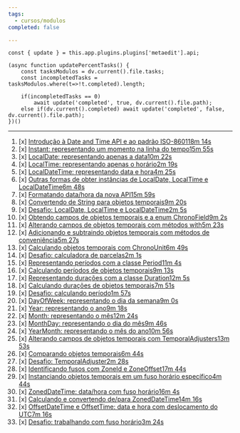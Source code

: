 ```yaml
---
tags:
  - cursos/modulos
completed: false

---
```


```dataviewjs
const { update } = this.app.plugins.plugins['metaedit'].api;

(async function updatePercentTasks() {
	const tasksModulos = dv.current().file.tasks;
	const incompletedTasks = tasksModulos.where(t=>!t.completed).length;
	
	if(incompletedTasks == 0)
		await update('completed', true, dv.current().file.path);
	else if(dv.current().completed) await update('completed', false, dv.current().file.path);
})()
```
---
1. [x] [Introdução à Date and Time API e ao padrão ISO-860118m 14s](https://app.algaworks.com/aulas/4750/introducao-a-date-and-time-api-e-ao-padrao-iso-8601)
2. [x] [Instant: representando um momento na linha do tempo15m 55s](https://app.algaworks.com/aulas/4751/instant-representando-um-momento-na-linha-do-tempo)
3. [x] [LocalDate: representando apenas a data10m 22s](https://app.algaworks.com/aulas/4752/localdate-representando-apenas-a-data)
4. [x] [LocalTime: representando apenas o horário2m 19s](https://app.algaworks.com/aulas/4753/localtime-representando-apenas-o-horario)
5. [x] [LocalDateTime: representando data e hora4m 25s](https://app.algaworks.com/aulas/4754/localdatetime-representando-data-e-hora)
6. [x] [Outras formas de obter instâncias de LocalDate, LocalTime e LocalDateTime6m 48s](https://app.algaworks.com/aulas/4755/outras-formas-de-obter-instancias-de-localdate-localtime-e-localdatetime)
7. [x] [Formatando data/hora da nova API15m 59s](https://app.algaworks.com/aulas/4756/formatando-datahora-da-nova-api)
8. [x] [Convertendo de String para objetos temporais9m 20s](https://app.algaworks.com/aulas/4757/convertendo-de-string-para-objetos-temporais)
9. [x] [Desafio: LocalDate, LocalTime e LocalDateTime2m 5s](https://app.algaworks.com/aulas/4758/desafio-localdate-localtime-e-localdatetime)
10. [x] [Obtendo campos de objetos temporais e a enum ChronoField9m 2s](https://app.algaworks.com/aulas/4759/obtendo-campos-de-objetos-temporais-e-a-enum-chronofield)
11. [x] [Alterando campos de objetos temporais com métodos with5m 23s](https://app.algaworks.com/aulas/4760/alterando-campos-de-objetos-temporais-com-metodos-with)
12. [x] [Adicionando e subtraindo objetos temporais com métodos de conveniência5m 27s](https://app.algaworks.com/aulas/4761/adicionando-e-subtraindo-objetos-temporais-com-metodos-de-conveniencia)
13. [x] [Calculando objetos temporais com ChronoUnit6m 49s](https://app.algaworks.com/aulas/4762/calculando-objetos-temporais-com-chronounit)
14. [x] [Desafio: calculadora de parcelas2m 1s](https://app.algaworks.com/aulas/4763/desafio-calculadora-de-parcelas)
15. [x] [Representando períodos com a classe Period11m 4s](https://app.algaworks.com/aulas/4764/representando-periodos-com-a-classe-period)
16. [x] [Calculando períodos de objetos temporais9m 13s](https://app.algaworks.com/aulas/4765/calculando-periodos-de-objetos-temporais)
17. [x] [Representando durações com a classe Duration12m 5s](https://app.algaworks.com/aulas/4766/representando-duracoes-com-a-classe-duration)
18. [x] [Calculando durações de objetos temporais7m 51s](https://app.algaworks.com/aulas/4767/calculando-duracoes-de-objetos-temporais)
19. [x] [Desafio: calculando período1m 57s](https://app.algaworks.com/aulas/4768/desafio-calculando-periodo)
20. [x] [DayOfWeek: representando o dia da semana9m 0s](https://app.algaworks.com/aulas/4769/dayofweek-representando-o-dia-da-semana)
21. [x] [Year: representando o ano9m 18s](https://app.algaworks.com/aulas/4770/year-representando-o-ano)
22. [x] [Month: representando o mês12m 24s](https://app.algaworks.com/aulas/4771/month-representando-o-mes)
23. [x] [MonthDay: representando o dia do mês9m 46s](https://app.algaworks.com/aulas/4772/monthday-representando-o-dia-do-mes)
24. [x] [YearMonth: representando o mês do ano10m 56s](https://app.algaworks.com/aulas/4773/yearmonth-representando-o-mes-do-ano)
25. [x] [Alterando campos de objetos temporais com TemporalAdjusters13m 53s](https://app.algaworks.com/aulas/4774/alterando-campos-de-objetos-temporais-com-temporaladjusters)
26. [x] [Comparando objetos temporais6m 44s](https://app.algaworks.com/aulas/4775/comparando-objetos-temporais)
27. [x] [Desafio: TemporalAdjuster2m 28s](https://app.algaworks.com/aulas/4776/desafio-temporaladjuster)
28. [x] [Identificando fusos com ZoneId e ZoneOffset17m 44s](https://app.algaworks.com/aulas/4777/identificando-fusos-com-zoneid-e-zoneoffset)
29. [x] [Instanciando objetos temporais em um fuso horário específico4m 44s](https://app.algaworks.com/aulas/4778/instanciando-objetos-temporais-em-um-fuso-horario-especifico)
30. [x] [ZonedDateTime: data/hora com fuso horário16m 4s](https://app.algaworks.com/aulas/4779/zoneddatetime-datahora-com-fuso-horario)
31. [x] [Calculando e convertendo de/para ZonedDateTime14m 16s](https://app.algaworks.com/aulas/4780/calculando-e-convertendo-depara-zoneddatetime)
32. [x] [OffsetDateTime e OffsetTime: data e hora com deslocamento do UTC7m 16s](https://app.algaworks.com/aulas/4781/offsetdatetime-e-offsettime-data-e-hora-com-deslocamento-do-utc)
33. [x] [Desafio: trabalhando com fuso horário3m 24s](https://app.algaworks.com/aulas/4782/desafio-trabalhando-com-fuso-horario)